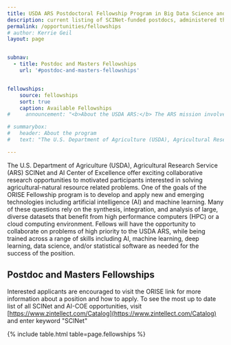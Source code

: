 ```yaml
---
title: USDA ARS Postdoctoral Fellowship Program in Big Data Science and AI Research
description: current listing of SCINet-funded postdocs, administered through ORISE and partner universities
permalink: /opportunities/fellowships
# author: Kerrie Geil
layout: page


subnav:
  - title: Postdoc and Masters Fellowships
    url: '#postdoc-and-masters-fellowships'


fellowships:
    source: fellowships
    sort: true
    caption: Available Fellowships
#     announcement: "<b>About the USDA ARS:</b> The ARS mission involves problem-solving research in the widely diverse food and agricultural areas encompassing plant production and protection; animal production and protection; natural resources and sustainable agricultural systems; and nutrition; food safety and quality. The programs are conducted in 46 of the 50 States, Puerto Rico, and the U.S. Virgin Islands. Programs are also carried out in cooperation with several foreign countries. For ARS to maintain its standing as a premier scientific organization, major investments in computing, networking, and storage infrastructure are required as well as trained scientific personnel. Training in data and information management are integral to the integrity, security, and accessibility of research findings, results, and outcomes within the ARS research enterprise. The USDA ARS Chief Science Information Officer (ARS-CSIO at usda dot gov) can be contacted for additional information."

# summarybox:
#   header: About the program
#   text: "The U.S. Department of Agriculture (USDA), Agricultural Research Service (ARS) SCINet and AI Center of Excellence offer exciting collaborative research opportunities to motivated participants interested in solving agricultural-natural resource related problems. One of the goals of the ORISE Fellowship program is to develop and apply new and emerging technologies including artificial intelligence (AI) and machine learning. Many of these questions rely on the synthesis, integration, and analysis of large, diverse datasets that benefit from high performance computers (HPC) or a cloud computing environment. Fellows will have the opportunity to collaborate on problems of high priority to the USDA ARS, while being trained across a range of skills including AI, machine learning, deep learning, data science, and/or statistical software as needed for the success of the position."

---
```


The U.S. Department of Agriculture (USDA), Agricultural Research Service (ARS) SCINet and AI Center of Excellence offer exciting collaborative research opportunities to motivated participants interested in solving agricultural-natural resource related problems. One of the goals of the ORISE Fellowship program is to develop and apply new and emerging technologies including artificial intelligence (AI) and machine learning. Many of these questions rely on the synthesis, integration, and analysis of large, diverse datasets that benefit from high performance computers (HPC) or a cloud computing environment. Fellows will have the opportunity to collaborate on problems of high priority to the USDA ARS, while being trained across a range of skills including AI, machine learning, deep learning, data science, and/or statistical software as needed for the success of the position.

## Postdoc and Masters Fellowships

Interested applicants are encouraged to visit the ORISE link for more information about a position and how to apply. To see the most up to date list of all SCINet and AI-COE opportunities, visit [https://www.zintellect.com/Catalog](https://www.zintellect.com/Catalog) and enter keyword "SCINet"

{% include table.html table=page.fellowships %}




